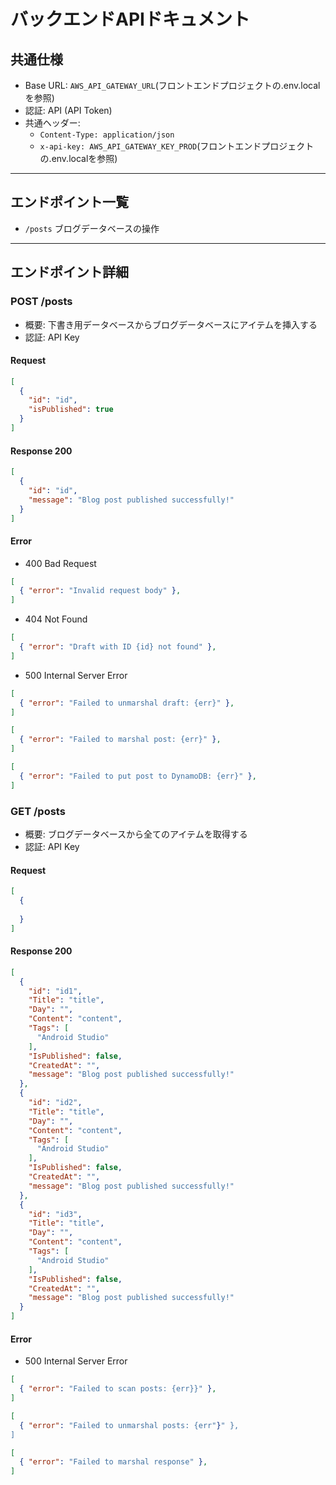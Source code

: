 # バックエンドAPIドキュメント

## 共通仕様
- Base URL: `AWS_API_GATEWAY_URL`(フロントエンドプロジェクトの.env.localを参照)
- 認証: API (API Token)
- 共通ヘッダー:
  - `Content-Type: application/json`
  - `x-api-key: AWS_API_GATEWAY_KEY_PROD`(フロントエンドプロジェクトの.env.localを参照)

---

## エンドポイント一覧
- `/posts` ブログデータベースの操作
---

## エンドポイント詳細

### POST /posts
- 概要: 下書き用データベースからブログデータベースにアイテムを挿入する
- 認証: API Key

#### Request
```json
[
  {
    "id": "id",
    "isPublished": true
  }
]
```

#### Response 200
```json
[
  { 
    "id": "id",
    "message": "Blog post published successfully!"
  }
]
```

#### Error
- 400 Bad Request
```json
[
  { "error": "Invalid request body" },
]
```

- 404 Not Found
```json
[
  { "error": "Draft with ID {id} not found" },
]
```

- 500 Internal Server Error
```json
[
  { "error": "Failed to unmarshal draft: {err}" },
]
```
```json
[
  { "error": "Failed to marshal post: {err}" },
]
```
```json
[
  { "error": "Failed to put post to DynamoDB: {err}" },
]
```

### GET /posts
- 概要: ブログデータベースから全てのアイテムを取得する
- 認証: API Key

#### Request
```json
[
  {
    
  }
]
```

#### Response 200
```json
[
  {
    "id": "id1",
    "Title": "title",
    "Day": "",
    "Content": "content",
    "Tags": [
      "Android Studio"
    ],
    "IsPublished": false,
    "CreatedAt": "",
    "message": "Blog post published successfully!"
  },
  {
    "id": "id2",
    "Title": "title",
    "Day": "",
    "Content": "content",
    "Tags": [
      "Android Studio"
    ],
    "IsPublished": false,
    "CreatedAt": "",
    "message": "Blog post published successfully!"
  },
  {
    "id": "id3",
    "Title": "title",
    "Day": "",
    "Content": "content",
    "Tags": [
      "Android Studio"
    ],
    "IsPublished": false,
    "CreatedAt": "",
    "message": "Blog post published successfully!"
  }
]
```

#### Error
- 500 Internal Server Error
```json
[
  { "error": "Failed to scan posts: {err}}" },
]
```
```json
[
  { "error": "Failed to unmarshal posts: {err"}" },
]
```
```json
[
  { "error": "Failed to marshal response" },
]
```